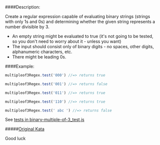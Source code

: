 ####Description:

Create a regular expression capable of evaluating binary strings (strings with only 1s and 0s) and determining whether the given string represents a number divisible by 3.

- An empty string might be evaluated to true (it's not going to be tested, so you don't need to worry about it - unless you want)
- The input should consist only of binary digits - no spaces, other digits, alphanumeric characters, etc.
- There might be leading 0s.

####Example:

```js
multipleof3Regex.test('000') //=> returns true

multipleof3Regex.test('001') //=> returns false

multipleof3Regex.test('011') //=> returns true

multipleof3Regex.test('110') //=> returns true

multipleof3Regex.test(' abc ') //=> returns false
```

See [tests in binary-multiple-of-3_test.js](https://github.com/ivanStraltsou/code-wars/blob/master/katas/binary-multiple-of-3/binary-multiple-of-3_test.js)

#####[Original Kata](http://www.codewars.com/kata/binary-multiple-of-3)

Good luck
